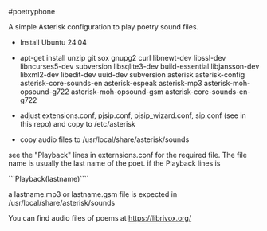 #poetryphone

A simple Asterisk configuration to play poetry sound files.

- Install Ubuntu 24.04
- apt-get install unzip git sox gnupg2 curl libnewt-dev libssl-dev libncurses5-dev subversion libsqlite3-dev build-essential libjansson-dev libxml2-dev libedit-dev uuid-dev subversion asterisk  asterisk-config asterisk-core-sounds-en asterisk-espeak asterisk-mp3 asterisk-moh-opsound-g722 asterisk-moh-opsound-gsm asterisk-core-sounds-en-g722

- adjust extensions.conf, pjsip.conf, pjsip_wizard.conf, sip.conf (see in this repo) and copy to /etc/asterisk

- copy audio files to /usr/local/share/asterisk/sounds

see the "Playback" lines in externsions.conf for the required file. The file name is usually the last name of the poet. if the Playback lines is

```Playback(lastname)````

a lastname.mp3 or lastname.gsm file is expected in /usr/local/share/asterisk/sounds

You can find audio files of poems at https://librivox.org/

